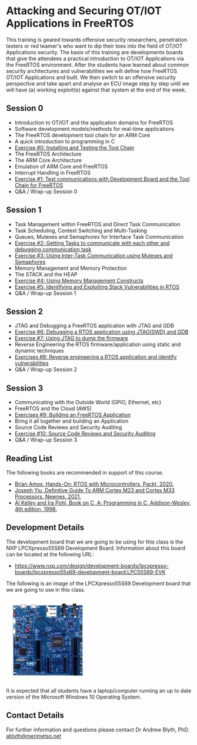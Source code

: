 # Attacking and Securing OT/IOT Applications in FreeRTOS

This training is geared towards offensive security researchers, penetration testers or red teamer's who want to dip their toes into the field of OT/IOT Applications security. The basis of this training are developments boards that give the attendees a practical introduction to OT/IOT Applications via the FreeRTOS environment. After the students have learned about common security architectures and vulnerabilities we will define how FreeRTOS OT/IOT Applications and built. We then switch to an offensive security perspective and take apart and analyse an ECU image step by step until we will have (a) working exploit(s) against that system at the end of the week.

## Session 0

* Introduction to OT/IOT and the application domains for FreeRTOS
* Software development models/methods for real-time applications
* The FreeRTOS development tool chain for an ARM Core
* A quick introduction to programming in C
* [Exercise #0: Installing and Testing the Tool Chain](https://github.com/Merimetso-Code/FreeRTOSSecurity/blob/main/Exercise0.md)
* The FreeRTOS Architecture
* The ARM Core Architecture
* Emulation of ARM Core and FreeRTOS
* Interrupt Handling in FreeRTOS
* [Exercise #1: Test communications with Development Board and the Tool Chain for FreeRTOS](https://github.com/Merimetso-Code/FreeRTOSSecurity/blob/main/Exercise1.md)
* Q&A / Wrap-up Session 0

## Session 1
* Task Management within FreeRTOS and Direct Task Communication
* Task Scheduling, Context Switching and Multi-Tasking
* Queues, Mutexes and Semaphores for Interface Task Communication
* [Exercise #2: Getting Tasks to communicate with each other and debugging communication task](https://github.com/Merimetso-Code/FreeRTOSSecurity/blob/main/Exercise2.md)
* [Exercise #3: Using Inter-Task Communication using Mutexes and Semaphores](https://github.com/Merimetso-Code/FreeRTOSSecurity/blob/main/Exercise3.md)
* Memory Management and Memory Protection
* The STACK and the HEAP
* [Exercise #4: Using Memory Management Constructs](https://github.com/Merimetso-Code/FreeRTOSSecurity/blob/main/Exercise4.md)
* [Exercise #5: Identifying and Exploiting Stack Vulnerabilities in RTOS](https://github.com/Merimetso-Code/FreeRTOSSecurity/blob/main/Exercise5.md)
* Q&A / Wrap-up Session 1

## Session 2

* JTAG and Debugging a FreeRTOS application with JTAG and GDB
* [Exercise #6: Debugging a RTOS application using JTAG(SWD) and GDB](https://github.com/Merimetso-Code/FreeRTOSSecurity/blob/main/Exercise6.md)
* [Exercise #7: Using JTAG to dump the firmware](https://github.com/Merimetso-Code/FreeRTOSSecurity/blob/main/Exercise7.md)
* Reverse Engineering the RTOS firmware/application using static and dynamic techniques
* [Exercises #8: Reverse engineering a RTOS application and identify vulnerabilities](https://github.com/Merimetso-Code/FreeRTOSSecurity/blob/main/Exercise8.md)
* Q&A / Wrap-up Session 2

## Session 3

* Communicating with the Outside World (GPIO, Ethernet, etc)
* FreeRTOS and the Cloud (AWS)
* [Exercises #9: Building an FreeRTOS Application]()
* Bring it all together and building an Application
* Source Code Reviews and Security Auditing
* [Exercise #10: Source Code Reviews and Security Auditing]()
* Q&A / Wrap-up Session 3

## Reading List

The following books are recommended in support of this course.
* [Brian Amos, Hands-On: RTOS with Microcontrollers, Packt, 2020.](https://www.amazon.co.uk/Hands-RTOS-Microcontrollers-Building-real-time/dp/1838826734/ref=sr_1_1?crid=DMY4DPNC99Q3&keywords=Hands-On%3A+RTOS+with+Microcontrollers&qid=1641932971&s=books&sprefix=hands-on+rtos+with+microcontrollers%2Cstripbooks%2C71&sr=1-1)
* [Joseph Yiu, Definitive Guide To ARM Cortex M23 and Cortex M33 Processors, Newnes, 2021.](https://www.amazon.co.uk/Definitive-Guide-Cortex-M23-Cortex-M33-Processors/dp/0128207353/ref=sr_1_1?crid=131I6HSLMH7PM&keywords=Definitive+Guide+To+ARM+Cortex+M23+and+Cortex+M33+Processors&qid=1641933007&s=books&sprefix=definitive+guide+to+arm+cortex+m23+and+cortex+m33+processors%2Cstripbooks%2C42&sr=1-1)
* [Al Kelley and Ira Pohl, Book on C, A: Programming in C, Addison-Wesley, 4th edition, 1998.](https://www.amazon.co.uk/Book-C-Programming/dp/0201183994/ref=sr_1_4?crid=L8V3J4J6UHRT&keywords=Book+on+C%2C+A%3A+Programming+in+C&qid=1641933052&s=books&sprefix=book+on+c+a+programming+in+c%2Cstripbooks%2C46&sr=1-4)

## Development Details

The development board that we are going to be using for this class is the NXP LPCXpresso55S69 Development Board. Information about this board can be located at the following URL:

* https://www.nxp.com/design/development-boards/lpcxpresso-boards/lpcxpresso55s69-development-board:LPC55S69-EVK

The following is an image of the LPCXpresso55S69 Development board that we are going to use in this class.

![LPCXpresso55S69](LPCXpresso55S69.jpeg)

It is expected that all students have a laptop/computer running an up to date version of the Microsoft Windows 10 Operating System.

## Contact Details

For further information and questions please contact Dr Andrew Blyth, PhD. <ablyth@merimetso.net>

